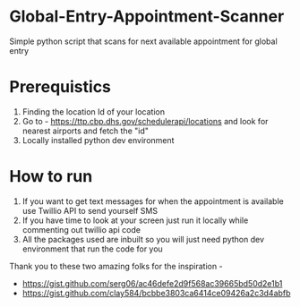 # Global-Entry-Appointment-Scanner
Simple python script that scans for next available appointment for global entry

# Prerequistics 
1. Finding the location Id of your location
2. Go to - https://ttp.cbp.dhs.gov/schedulerapi/locations and look for nearest airports and fetch the "id"
3. Locally installed python dev environment

# How to run
1. If you want to get text messages for when the appointment is available use Twillio API to send yourself SMS
2. If you have time to look at your screen just run it locally while commenting out twillio api code
3. All the packages used are inbuilt so you will just need python dev environment that run the code for you

Thank you to these two amazing folks for the inspiration - 

- https://gist.github.com/serg06/ac46defe2d9f568ac39665bd50d2e1b1
- https://gist.github.com/clay584/bcbbe3803ca6414ce09426a2c3d4abfb
